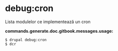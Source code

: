 # debug:cron
Lista modulelor ce implementează un cron

**commands.generate.doc.gitbook.messages.usage:**
```
$ drupal debug:cron
$ dcr  
```

